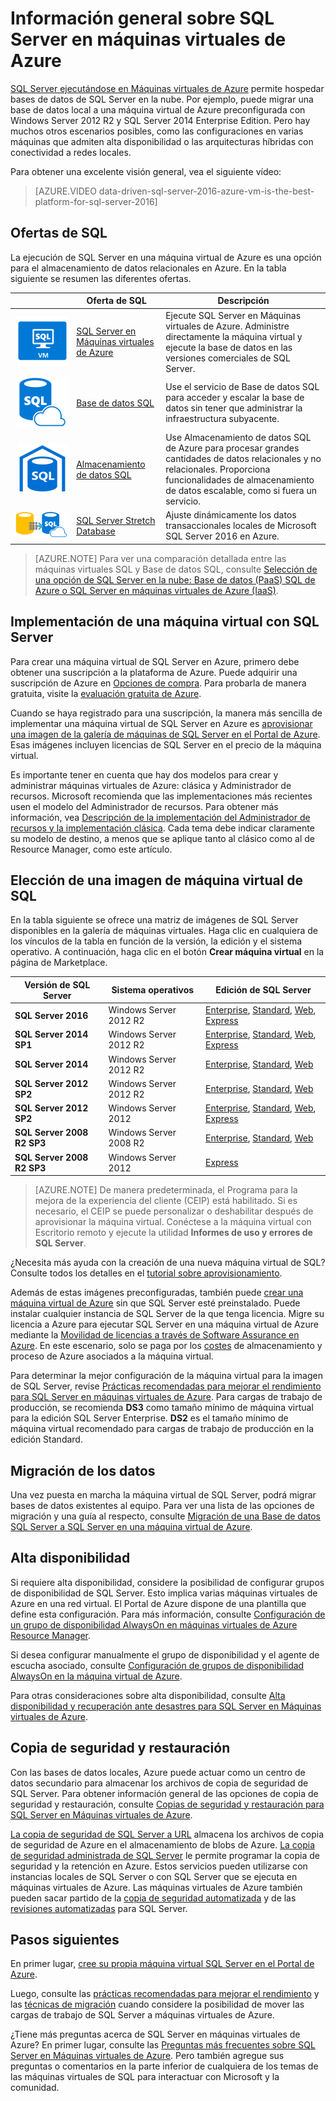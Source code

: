 <properties
	pageTitle="Información general de SQL Server en máquinas virtuales | Microsoft Azure"
	description="Introducción a las ejecución de bases de datos de SQL Server en la nube en Máquinas virtuales de Azure. El modelo de infraestructura como servicio (IaaS) permite ejecutar cargas de trabajo de SQL Server en Azure."
	services="virtual-machines-windows"
	documentationCenter=""
	authors="rothja"
	manager="jhubbard"
	editor=""
	tags="azure-service-management"/>

<tags
	ms.service="virtual-machines-windows"
	ms.devlang="na"
	ms.topic="article"
	ms.tgt_pltfrm="vm-windows-sql-server"
	ms.workload="infrastructure-services"
	ms.date="05/25/2016"
	ms.author="jroth"/>

# Información general sobre SQL Server en máquinas virtuales de Azure

[SQL Server ejecutándose en Máquinas virtuales de Azure](https://azure.microsoft.com/services/virtual-machines/sql-server/) permite hospedar bases de datos de SQL Server en la nube. Por ejemplo, puede migrar una base de datos local a una máquina virtual de Azure preconfigurada con Windows Server 2012 R2 y SQL Server 2014 Enterprise Edition. Pero hay muchos otros escenarios posibles, como las configuraciones en varias máquinas que admiten alta disponibilidad o las arquitecturas híbridas con conectividad a redes locales.

Para obtener una excelente visión general, vea el siguiente vídeo:

> [AZURE.VIDEO data-driven-sql-server-2016-azure-vm-is-the-best-platform-for-sql-server-2016]

## Ofertas de SQL

La ejecución de SQL Server en una máquina virtual de Azure es una opción para el almacenamiento de datos relacionales en Azure. En la tabla siguiente se resumen las diferentes ofertas.

|&nbsp;&nbsp;&nbsp;&nbsp;&nbsp;&nbsp;&nbsp;&nbsp;&nbsp;&nbsp;&nbsp;&nbsp;&nbsp;&nbsp;&nbsp;&nbsp;&nbsp;&nbsp;&nbsp;&nbsp;| Oferta de SQL | Descripción |
|---:|---|---|
|![SQL Server en Máquinas virtuales de Azure](./media/virtual-machines-windows-sql-server-iaas-overview/sql-server-virtual-machine.png)|[SQL Server en Máquinas virtuales de Azure](https://azure.microsoft.com/services/virtual-machines/sql-server/)|Ejecute SQL Server en Máquinas virtuales de Azure. Administre directamente la máquina virtual y ejecute la base de datos en las versiones comerciales de SQL Server. |
|![Base de datos SQL](./media/virtual-machines-windows-sql-server-iaas-overview/azure-sql-database.png)|[Base de datos SQL](https://azure.microsoft.com/services/sql-database/)|Use el servicio de Base de datos SQL para acceder y escalar la base de datos sin tener que administrar la infraestructura subyacente.|
|![Almacenamiento de datos SQL](./media/virtual-machines-windows-sql-server-iaas-overview/azure-sql-data-warehouse.png)|[Almacenamiento de datos SQL](https://azure.microsoft.com/es-ES/services/sql-data-warehouse/)|Use Almacenamiento de datos SQL de Azure para procesar grandes cantidades de datos relacionales y no relacionales. Proporciona funcionalidades de almacenamiento de datos escalable, como si fuera un servicio.|
|![SQL Server Stretch Database](./media/virtual-machines-windows-sql-server-iaas-overview/sql-server-stretch-database.png)|[SQL Server Stretch Database](https://azure.microsoft.com/es-ES/services/sql-server-stretch-database/)|Ajuste dinámicamente los datos transaccionales locales de Microsoft SQL Server 2016 en Azure.|

>[AZURE.NOTE] Para ver una comparación detallada entre las máquinas virtuales SQL y Base de datos SQL, consulte [Selección de una opción de SQL Server en la nube: Base de datos (PaaS) SQL de Azure o SQL Server en máquinas virtuales de Azure (IaaS)](../sql-database/data-management-azure-sql-database-and-sql-server-iaas.md).

## Implementación de una máquina virtual con SQL Server

Para crear una máquina virtual de SQL Server en Azure, primero debe obtener una suscripción a la plataforma de Azure. Puede adquirir una suscripción de Azure en [Opciones de compra](https://azure.microsoft.com/pricing/purchase-options/). Para probarla de manera gratuita, visite la [evaluación gratuita de Azure](https://azure.microsoft.com/pricing/free-trial/).

Cuando se haya registrado para una suscripción, la manera más sencilla de implementar una máquina virtual de SQL Server en Azure es [aprovisionar una imagen de la galería de máquinas de SQL Server en el Portal de Azure](virtual-machines-windows-portal-sql-server-provision.md). Esas imágenes incluyen licencias de SQL Server en el precio de la máquina virtual.

Es importante tener en cuenta que hay dos modelos para crear y administrar máquinas virtuales de Azure: clásica y Administrador de recursos. Microsoft recomienda que las implementaciones más recientes usen el modelo del Administrador de recursos. Para obtener más información, vea [Descripción de la implementación del Administrador de recursos y la implementación clásica](../resource-manager-deployment-model.md). Cada tema debe indicar claramente su modelo de destino, a menos que se aplique tanto al clásico como al de Resource Manager, como este artículo.

## Elección de una imagen de máquina virtual de SQL
En la tabla siguiente se ofrece una matriz de imágenes de SQL Server disponibles en la galería de máquinas virtuales. Haga clic en cualquiera de los vínculos de la tabla en función de la versión, la edición y el sistema operativo. A continuación, haga clic en el botón **Crear máquina virtual** en la página de Marketplace.

|Versión de SQL Server|Sistema operativos|Edición de SQL Server|
|---|---|---|
|**SQL Server 2016**|Windows Server 2012 R2|[Enterprise](https://azure.microsoft.com/marketplace/partners/microsoft/sqlserver2016rtmenterprisewindowsserver2012r2/), [Standard](https://azure.microsoft.com/marketplace/partners/microsoft/sqlserver2016rtmstandardwindowsserver2012r2/), [Web](https://azure.microsoft.com/marketplace/partners/microsoft/sqlserver2016rtmwebwindowsserver2012r2/), [Express](https://azure.microsoft.com/marketplace/partners/microsoft/sqlserver2016rtmexpresswindowsserver2012r2/)|
|**SQL Server 2014 SP1**|Windows Server 2012 R2|[Enterprise](https://azure.microsoft.com/marketplace/partners/microsoft/sqlserver2014sp1enterprisewindowsserver2012r2/), [Standard](https://azure.microsoft.com/marketplace/partners/microsoft/sqlserver2014sp1standardwindowsserver2012r2/), [Web](https://azure.microsoft.com/marketplace/partners/microsoft/sqlserver2014sp1webwindowsserver2012r2/), [Express](https://azure.microsoft.com/marketplace/partners/microsoft/sqlserver2014sp1expresswindowsserver2012r2/)|
|**SQL Server 2014**|Windows Server 2012 R2|[Enterprise](https://azure.microsoft.com/marketplace/partners/microsoft/sqlserver2014enterprisewindowsserver2012r2/), [Standard](https://azure.microsoft.com/marketplace/partners/microsoft/sqlserver2014standardwindowsserver2012r2/), [Web](https://azure.microsoft.com/marketplace/partners/microsoft/sqlserver2014webwindowsserver2012r2/)|
|**SQL Server 2012 SP2**|Windows Server 2012 R2|[Enterprise](https://azure.microsoft.com/marketplace/partners/microsoft/sqlserver2012sp2enterprisewindowsserver2012r2/), [Standard](https://azure.microsoft.com/marketplace/partners/microsoft/sqlserver2012sp2standardwindowsserver2012r2/), [Web](https://azure.microsoft.com/marketplace/partners/microsoft/sqlserver2012sp2webwindowsserver2012r2/)|
|**SQL Server 2012 SP2**|Windows Server 2012|[Enterprise](https://azure.microsoft.com/marketplace/partners/microsoft/sqlserver2012sp2enterprisewindowsserver2012/), [Standard](https://azure.microsoft.com/marketplace/partners/microsoft/sqlserver2012sp2standardwindowsserver2012/), [Web](https://azure.microsoft.com/marketplace/partners/microsoft/sqlserver2012sp2webwindowsserver2012/), [Express](https://azure.microsoft.com//marketplace/partners/microsoft/sqlserver2012sp2expresswindowsserver2012/)|
|**SQL Server 2008 R2 SP3**|Windows Server 2008 R2|[Enterprise](https://azure.microsoft.com/marketplace/partners/microsoft/sqlserver2008r2sp3enterprisewindowsserver2008r2/), [Standard](https://azure.microsoft.com/marketplace/partners/microsoft/sqlserver2008r2sp3standardwindowsserver2008r2/), [Web](https://azure.microsoft.com/marketplace/partners/microsoft/sqlserver2008r2sp3webwindowsserver2008r2/)|
|**SQL Server 2008 R2 SP3**|Windows Server 2012|[Express](https://azure.microsoft.com/marketplace/partners/microsoft/sqlserver2008r2sp3expresswindowsserver2012/)|

>[AZURE.NOTE] De manera predeterminada, el Programa para la mejora de la experiencia del cliente (CEIP) está habilitado. Si es necesario, el CEIP se puede personalizar o deshabilitar después de aprovisionar la máquina virtual. Conéctese a la máquina virtual con Escritorio remoto y ejecute la utilidad **Informes de uso y errores de SQL Server**.

¿Necesita más ayuda con la creación de una nueva máquina virtual de SQL? Consulte todos los detalles en el [tutorial sobre aprovisionamiento](virtual-machines-windows-portal-sql-server-provision.md).

Además de estas imágenes preconfiguradas, también puede [crear una máquina virtual de Azure](virtual-machines-windows-hero-tutorial.md) sin que SQL Server esté preinstalado. Puede instalar cualquier instancia de SQL Server de la que tenga licencia. Migre su licencia a Azure para ejecutar SQL Server en una máquina virtual de Azure mediante la [Movilidad de licencias a través de Software Assurance en Azure](https://azure.microsoft.com/pricing/license-mobility/). En este escenario, solo se paga por los [costes](https://azure.microsoft.com/pricing/details/virtual-machines/) de almacenamiento y proceso de Azure asociados a la máquina virtual.

Para determinar la mejor configuración de la máquina virtual para la imagen de SQL Server, revise [Prácticas recomendadas para mejorar el rendimiento para SQL Server en máquinas virtuales de Azure](virtual-machines-windows-sql-performance.md). Para cargas de trabajo de producción, se recomienda **DS3** como tamaño mínimo de máquina virtual para la edición SQL Server Enterprise. **DS2** es el tamaño mínimo de máquina virtual recomendado para cargas de trabajo de producción en la edición Standard.

## Migración de los datos

Una vez puesta en marcha la máquina virtual de SQL Server, podrá migrar bases de datos existentes al equipo. Para ver una lista de las opciones de migración y una guía al respecto, consulte [Migración de una Base de datos SQL Server a SQL Server en una máquina virtual de Azure](virtual-machines-windows-migrate-sql.md).

## Alta disponibilidad

Si requiere alta disponibilidad, considere la posibilidad de configurar grupos de disponibilidad de SQL Server. Esto implica varias máquinas virtuales de Azure en una red virtual. El Portal de Azure dispone de una plantilla que define esta configuración. Para más información, consulte [Configuración de un grupo de disponibilidad AlwaysOn en máquinas virtuales de Azure Resource Manager](virtual-machines-windows-portal-sql-alwayson-availability-groups.md).

Si desea configurar manualmente el grupo de disponibilidad y el agente de escucha asociado, consulte [Configuración de grupos de disponibilidad AlwaysOn en la máquina virtual de Azure](virtual-machines-windows-portal-sql-alwayson-availability-groups-manual.md).

Para otras consideraciones sobre alta disponibilidad, consulte [Alta disponibilidad y recuperación ante desastres para SQL Server en Máquinas virtuales de Azure](virtual-machines-windows-sql-high-availability-dr.md).

## Copia de seguridad y restauración
Con las bases de datos locales, Azure puede actuar como un centro de datos secundario para almacenar los archivos de copia de seguridad de SQL Server. Para obtener información general de las opciones de copia de seguridad y restauración, consulte [Copias de seguridad y restauración para SQL Server en Máquinas virtuales de Azure](virtual-machines-windows-sql-backup-recovery.md).

[La copia de seguridad de SQL Server a URL](https://msdn.microsoft.com/library/dn435916.aspx) almacena los archivos de copia de seguridad de Azure en el almacenamiento de blobs de Azure. [La copia de seguridad administrada de SQL Server](https://msdn.microsoft.com/library/dn449496.aspx) le permite programar la copia de seguridad y la retención en Azure. Estos servicios pueden utilizarse con instancias locales de SQL Server o con SQL Server que se ejecuta en máquinas virtuales de Azure. Las máquinas virtuales de Azure también pueden sacar partido de la [copia de seguridad automatizada](virtual-machines-windows-classic-sql-automated-backup.md) y de las [revisiones automatizadas](virtual-machines-windows-classic-sql-automated-patching.md) para SQL Server.

## Pasos siguientes

En primer lugar, [cree su propia máquina virtual SQL Server en el Portal de Azure](virtual-machines-windows-portal-sql-server-provision.md).

Luego, consulte las [prácticas recomendadas para mejorar el rendimiento](virtual-machines-windows-sql-performance.md) y las [técnicas de migración](virtual-machines-windows-migrate-sql.md) cuando considere la posibilidad de mover las cargas de trabajo de SQL Server a máquinas virtuales de Azure.

¿Tiene más preguntas acerca de SQL Server en máquinas virtuales de Azure? En primer lugar, consulte las [Preguntas más frecuentes sobre SQL Server en Máquinas virtuales de Azure](virtual-machines-windows-sql-server-iaas-faq.md). Pero también agregue sus preguntas o comentarios en la parte inferior de cualquiera de los temas de las máquinas virtuales de SQL para interactuar con Microsoft y la comunidad.

<!---HONumber=AcomDC_0601_2016-->